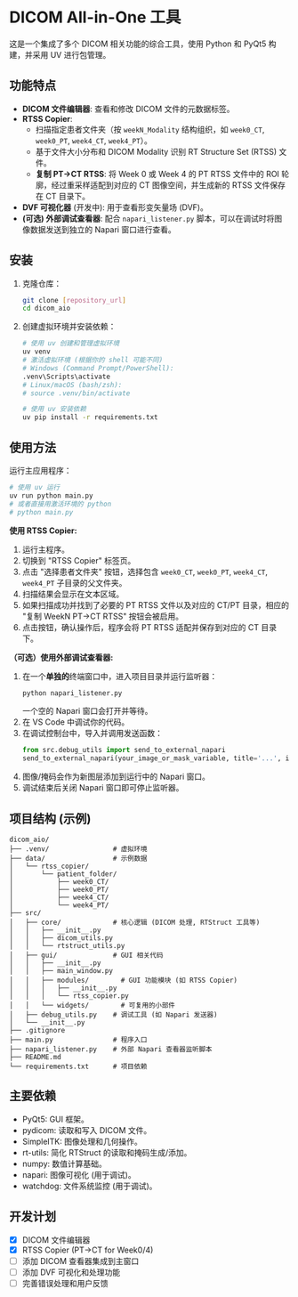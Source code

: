 # DICOM All-in-One 工具

这是一个集成了多个 DICOM 相关功能的综合工具，使用 Python 和 PyQt5 构建，并采用 UV 进行包管理。

## 功能特点

- **DICOM 文件编辑器**: 查看和修改 DICOM 文件的元数据标签。
- **RTSS Copier**: 
    - 扫描指定患者文件夹（按 `weekN_Modality` 结构组织，如 `week0_CT`, `week0_PT`, `week4_CT`, `week4_PT`）。
    - 基于文件大小分布和 DICOM Modality 识别 RT Structure Set (RTSS) 文件。
    - **复制 PT->CT RTSS**: 将 Week 0 或 Week 4 的 PT RTSS 文件中的 ROI 轮廓，经过重采样适配到对应的 CT 图像空间，并生成新的 RTSS 文件保存在 CT 目录下。
- **DVF 可视化器** (开发中): 用于查看形变矢量场 (DVF)。
- **(可选) 外部调试查看器**: 配合 `napari_listener.py` 脚本，可以在调试时将图像数据发送到独立的 Napari 窗口进行查看。

## 安装

1.  克隆仓库：
    ```bash
    git clone [repository_url]
    cd dicom_aio
    ```

2.  创建虚拟环境并安装依赖：
    ```bash
    # 使用 uv 创建和管理虚拟环境
    uv venv 
    # 激活虚拟环境 (根据你的 shell 可能不同)
    # Windows (Command Prompt/PowerShell):
    .venv\Scripts\activate
    # Linux/macOS (bash/zsh):
    # source .venv/bin/activate 
    
    # 使用 uv 安装依赖
    uv pip install -r requirements.txt
    ```

## 使用方法

运行主应用程序：
```bash
# 使用 uv 运行
uv run python main.py
# 或者直接用激活环境的 python
# python main.py 
```

**使用 RTSS Copier:**
1. 运行主程序。
2. 切换到 "RTSS Copier" 标签页。
3. 点击 "选择患者文件夹" 按钮，选择包含 `week0_CT`, `week0_PT`, `week4_CT`, `week4_PT` 子目录的父文件夹。
4. 扫描结果会显示在文本区域。
5. 如果扫描成功并找到了必要的 PT RTSS 文件以及对应的 CT/PT 目录，相应的 "复制 WeekN PT->CT RTSS" 按钮会被启用。
6. 点击按钮，确认操作后，程序会将 PT RTSS 适配并保存到对应的 CT 目录下。

**（可选）使用外部调试查看器:**
1. 在一个**单独的**终端窗口中，进入项目目录并运行监听器：
   ```bash
   python napari_listener.py
   ```
   一个空的 Napari 窗口会打开并等待。
2. 在 VS Code 中调试你的代码。
3. 在调试控制台中，导入并调用发送函数：
   ```python
   from src.debug_utils import send_to_external_napari
   send_to_external_napari(your_image_or_mask_variable, title='...', is_label=True/False)
   ```
4. 图像/掩码会作为新图层添加到运行中的 Napari 窗口。
5. 调试结束后关闭 Napari 窗口即可停止监听器。

## 项目结构 (示例)

```
dicom_aio/
├── .venv/                # 虚拟环境
├── data/                 # 示例数据
│   └── rtss_copier/
│       └── patient_folder/
│           ├── week0_CT/
│           ├── week0_PT/
│           ├── week4_CT/
│           └── week4_PT/
├── src/
│   ├── core/             # 核心逻辑 (DICOM 处理, RTStruct 工具等)
│   │   ├── __init__.py
│   │   ├── dicom_utils.py
│   │   └── rtstruct_utils.py
│   ├── gui/              # GUI 相关代码
│   │   ├── __init__.py
│   │   ├── main_window.py
│   │   ├── modules/        # GUI 功能模块 (如 RTSS Copier)
│   │   │   ├── __init__.py
│   │   │   └── rtss_copier.py
│   │   └── widgets/        # 可复用的小部件
│   ├── debug_utils.py    # 调试工具 (如 Napari 发送器)
│   └── __init__.py
├── .gitignore
├── main.py               # 程序入口
├── napari_listener.py    # 外部 Napari 查看器监听脚本
├── README.md
└── requirements.txt      # 项目依赖
```

## 主要依赖

- PyQt5: GUI 框架。
- pydicom: 读取和写入 DICOM 文件。
- SimpleITK: 图像处理和几何操作。
- rt-utils: 简化 RTStruct 的读取和掩码生成/添加。
- numpy: 数值计算基础。
- napari: 图像可视化 (用于调试)。
- watchdog: 文件系统监控 (用于调试)。

## 开发计划

- [x] DICOM 文件编辑器
- [x] RTSS Copier (PT->CT for Week0/4)
- [ ] 添加 DICOM 查看器集成到主窗口
- [ ] 添加 DVF 可视化和处理功能
- [ ] 完善错误处理和用户反馈 